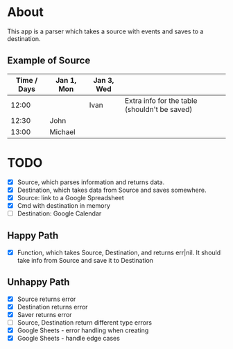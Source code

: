 # About

This app is a parser which takes a source with events and saves to a destination.

## Example of Source

| Time / Days | Jan 1, Mon | Jan 3, Wed |                                               |
| ----------- | ---------- | ---------- | --------------------------------------------- |
| 12:00       |            | Ivan       | Extra info for the table (shouldn't be saved) |
| 12:30       | John       |            |                                               |
| 13:00       | Michael    |            |                                               |

# TODO

- [x] Source, which parses information and returns data.
- [x] Destination, which takes data from Source and saves somewhere.
- [x] Source: link to a Google Spreadsheet
- [x] Cmd with destination in memory
- [ ] Destination: Google Calendar

## Happy Path

- [x] Function, which takes Source, Destination, and returns err|nil. It should take info from Source and save it to Destination

## Unhappy Path

- [x] Source returns error
- [x] Destination returns error
- [x] Saver returns error
- [ ] Source, Destination return different type errors
- [x] Google Sheets - error handling when creating
- [x] Google Sheets - handle edge cases
